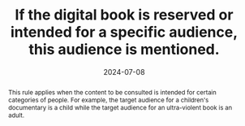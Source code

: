 ---
N: '95'
Rubrique: Identification et contact
title: If the digital book is reserved or intended for a specific audience, this audience is mentioned. 
abstract: This rule applies when the content to be consulted is intended for certain categories of people. For example, the target audience for a children's documentary is a child while the target audience for an ultra-violent book is an adult.
categories: ["Information before consultation"]
agrege: O4095-E010
opquast: '4 095'
indiceebook: '10'
description: "Rule n° 010"
before: "009"
weight: "010"
after: "011"
actif: '1'
layout: rules
date: 2024-07-08
tags: ["", ""]
objectif: ["Avoid disappointment", "Warn users"]
Meo: ["Associate specific audience information with the book", "Include specific audience information on the book presentation page"]
Controle: ["For any book whose consultation may be shocking or not suitable for a certain category of the population (minors, etc.), check for the presence of an indication of the public for which the book is intended."]
epubcheck: 
ace: 
humancheck: true
Source: ["Opquast", "SNE"]
Referentiel: [""]
steps: ["", ""]
pertinence: 1
---